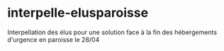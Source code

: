 # interpelle-elusparoisse
Interpellation des élus pour une solution face à la fin des hébergements d'urgence en paroisse le 28/04
